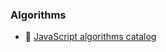 ### Algorithms

- 📖 [JavaScript algorithms catalog](https://www.npmjs.com/package/javascript-problems-and-solutions)